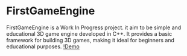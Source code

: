 # FirstGameEngine

FirstGameEngine is a Work In Progress project. it aim to be simple and educational 3D game engine developed in C++. It provides a basic framework for building 3D games, making it ideal for beginners and educational purposes.
[!Demo](demo/demo.png)
